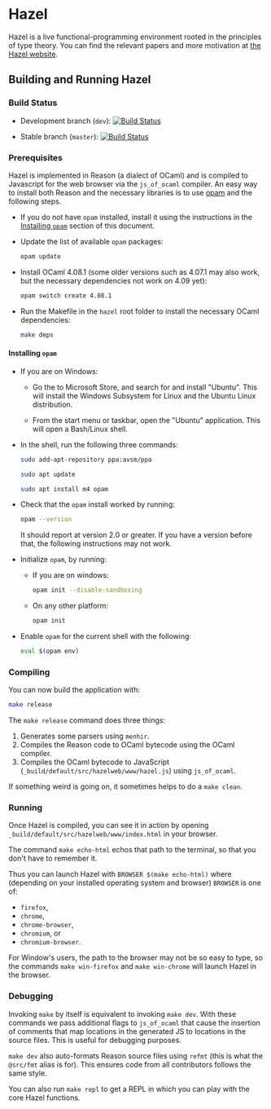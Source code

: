 # Hazel

Hazel is a live functional-programming environment rooted in the principles of
type theory. You can find the relevant papers and more motivation at [the Hazel
website](http://hazel.org/).

## Building and Running Hazel

### Build Status

- Development branch (`dev`):
  [![Build Status](https://travis-ci.org/hazelgrove/hazel.svg?branch=dev)](https://travis-ci.org/hazelgrove/hazel)

- Stable branch (`master`):
  [![Build Status](https://travis-ci.org/hazelgrove/hazel.svg?branch=master)](https://travis-ci.org/hazelgrove/hazel)

### Prerequisites

Hazel is implemented in Reason (a dialect of OCaml) and is compiled to
Javascript for the web browser via the `js_of_ocaml` compiler.  An easy way to
install both Reason and the necessary libraries is to use
[opam](https://opam.ocaml.org/) and the following steps.

- If you do not have `opam` installed, install it using the instructions in the
  [Installing `opam`](#installing-opam) section of this document.

- Update the list of available `opam` packages:

  ```sh
  opam update
  ```

- Install OCaml 4.08.1 (some older versions such as 4.07.1 may also work, but
  the necessary dependencies not work on 4.09 yet):

  ```sh
  opam switch create 4.08.1
  ```

- Run the Makefile in the `hazel` root folder to install the necessary OCaml
  dependencies:

  ```sh
  make deps
  ```

#### Installing `opam`

- If you are on Windows:

  - Go the to Microsoft Store, and search for and install "Ubuntu".  This will
    install the Windows Subsystem for Linux and the Ubuntu Linux distribution.

  - From the start menu or taskbar, open the "Ubuntu" application.  This will
    open a Bash/Linux shell.

- In the shell, run the following three commands:

  ```sh
  sudo add-apt-repository ppa:avsm/ppa
  ```

  ```sh
  sudo apt update
  ```

  ```sh
  sudo apt install m4 opam
  ```

- Check that the `opam` install worked by running:

  ```sh
  opam --version
  ```

  It should report at version 2.0 or greater.  If you have a version before
  that, the following instructions may not work.

- Initialize `opam`, by running:

  - If you are on windows:

    ```sh
    opam init --disable-sandboxing
    ```

  - On any other platform:

    ```sh
    opam init
    ```

- Enable `opam` for the current shell with the following:

  ```sh
  eval $(opam env)
  ```

### Compiling

You can now build the application with:

```sh
make release
```

The `make release` command does three things:

1. Generates some parsers using `menhir`.
2. Compiles the Reason code to OCaml bytecode using the OCaml compiler.
3. Compiles the OCaml bytecode to JavaScript
   (`_build/default/src/hazelweb/www/hazel.js`) using `js_of_ocaml`.

If something weird is going on, it sometimes helps to do a `make clean`.

### Running

Once Hazel is compiled, you can see it in action by opening
`_build/default/src/hazelweb/www/index.html` in your browser.

The command `make echo-html` echos that path to the terminal, so that you don't
have to remember it.

Thus you can launch Hazel with `BROWSER $(make echo-html)` where (depending on
your installed operating system and browser) `BROWSER` is one of:

- `firefox`,
- `chrome`,
- `chrome-browser`,
- `chromium`, or
- `chromium-browser`.

For Window's users, the path to the browser may not be so easy to type, so the
commands `make win-firefox` and `make win-chrome` will launch Hazel in the
browser.

### Debugging

Invoking `make` by itself is equivalent to invoking `make dev`. With these
commands we pass additional flags to `js_of_ocaml` that cause the insertion of
comments that map locations in the generated JS to locations in the source
files. This is useful for debugging purposes.

`make dev` also auto-formats Reason source files using `refmt` (this is what the
`@src/fmt` alias is for). This ensures code from all contributors follows the
same style.

You can also run `make repl` to get a REPL in which you can play with the core
Hazel functions.
  